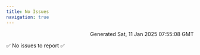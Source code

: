 ```yaml
---
title: No Issues
navigation: true
---
```


<p style="text-align:right;color:#cccs">
Generated Sat, 11 Jan 2025 07:55:08 GMT
</p>
<p>✅ No issues to report ✅</p>



